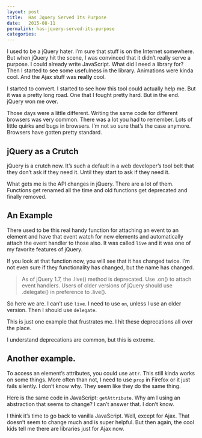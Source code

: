 ```yaml
---
layout: post
title:  Has Jquery Served Its Purpose
date:   2015-08-11
permalink: has-jquery-served-its-purpose
categories:
---
```


I used to be a jQuery hater. I’m sure that stuff is on the Internet somewhere. But when jQuery hit the scene, I was convinced that it didn’t really serve a purpose. I could already write JavaScript. What did I need a library for? Then I started to see some usefulness in the library. Animations were kinda cool. And the Ajax stuff was **really** cool.

I started to convert. I started to see how this tool could actually help me. But it was a pretty long road. One that I fought pretty hard. But in the end. jQuery won me over.

Those days were a little different. Writing the same code for different browsers was very common. There was a lot you had to remember. Lots of little quirks and bugs in browsers. I’m not so sure that’s the case anymore. Browsers have gotten pretty standard.

## jQuery as a Crutch

jQuery is a crutch now. It’s such a default in a web developer’s tool belt that they don’t ask if they need it. Until they start to ask if they need it.

What gets me is the API changes in jQuery. There are a lot of them. Functions get renamed all the time and old functions get deprecated and finally removed.

## An Example
There used to be this real handy function for attaching an event to an element and have that event watch for new elements and automatically attach the event handler to those also. It was called `live` and it was one of my favorite features of jQuery.

If you look at that function now, you will see that it has changed twice. I’m not even sure if they functionality has changed, but the name has changed.

> As of jQuery 1.7, the .live() method is deprecated. Use .on() to attach event handlers. Users of older versions of jQuery should use .delegate() in preference to .live().

So here we are. I can’t use `live`. I need to use `on`, unless I use an older version. Then I should use `delegate`.

This is just one example that frustrates me. I hit these deprecations all over the place.

I understand deprecations are common, but this is extreme.

## Another example.

To access an element’s attributes, you could use `attr`. This still kinda works on some things. More often than not, I need to use `prop` in Firefox or it just fails silently. I don’t know why. They seem like they do the same thing.

Here is the same code in JavaScript: `getAttribute`. Why am I using an abstraction that seems to change? I can’t answer that. I don’t know.

I think it’s time to go back to vanilla JavaScript. Well, except for Ajax. That doesn’t seem to change much and is super helpful. But then again, the cool kids tell me there are libraries just for Ajax now.
